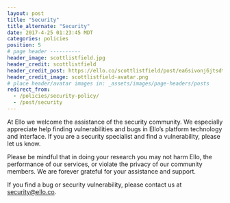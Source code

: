 ```yaml
---
layout: post
title: "Security"
title_alternate: "Security"
date: 2017-4-25 01:23:45 MDT
categories: policies
position: 5
# page header ----------
header_image: scottlistfield.jpg
header_credit: scottlistfield
header_credit_post: https://ello.co/scottlistfield/post/ea6sivonj6jtsdtel4ngig
header_credit_image: scottlistfield-avatar.png
# place header/avatar images in: _assets/images/page-headers/posts
redirect_from:
  - /policies/security-policy/
  - /post/security
---
```


At Ello we welcome the assistance of the security community. We especially appreciate help finding vulnerabilities and bugs in Ello’s platform technology and interface. If you are a security specialist and find a vulnerability, please let us know.

Please be mindful that in doing your research you may not harm Ello, the performance of our services, or violate the privacy of our community members. We are forever grateful for your assistance and support.

If you find a bug or security vulnerability, please contact us at security@ello.co.
